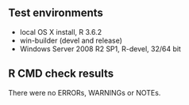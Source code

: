## Test environments
* local OS X install, R 3.6.2
* win-builder (devel and release)
* Windows Server 2008 R2 SP1, R-devel, 32/64 bit

## R CMD check results
There were no ERRORs,  WARNINGs or NOTEs. 

